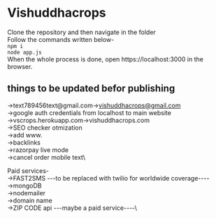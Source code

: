 # Vishuddhacrops

Clone the repository and then navigate in the folder\
Follow the commands written below-\
`npm i`\
`node app.js`\
When the whole process is done, open https://localhost:3000 in the browser.


## things to be updated befor publishing
->text789456text@gmail.com->vishuddhacrops@gmail.com\
->google auth credentials from localhost to main website\
->vscrops.herokuapp.com->vishuddhacrops.com\
->SEO checker otmization\
->add www.\
->backlinks\
->razorpay live mode\
->cancel order mobile text\




Paid services-\
->FAST2SMS ---to be replaced with twilio for worldwide coverage----\
->mongoDB\
->nodemailer\
->domain name\
->ZIP CODE api ---maybe a paid service----\







